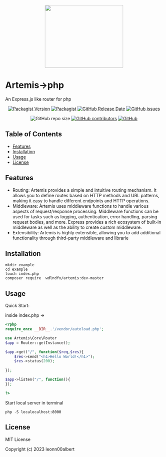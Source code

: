 <p align="center"><img src="https://i.postimg.cc/D0JpJJKg/Artemis.png" data-canonical-src="https://i.postimg.cc/D0JpJJKg/Artemis.png" width="250" height="200" align="center"/></p>

# Artemis->php
An Express.js like router for php


<div align="center">

    
[![Packagist Version](https://img.shields.io/packagist/v/wdlndfx/Artemis?cacheSeconds=3600)](https://packagist.org/packages/wdlndfx/artemis)
[![Packagist](https://img.shields.io/packagist/dt/wdlndfx/Artemis?cacheSeconds=3600)](https://packagist.org/packages/wdlndfx/artemis)
[![GitHub Release Date](https://img.shields.io/github/release-date/leonn00albert/Artemis?cacheSeconds=3600)](https://github.com/leonn00albert/Artemis/releases)
[![GitHub issues](https://img.shields.io/github/issues/leonn00albert/Artemis?cacheSeconds=3600)](https://github.com/leonn00albert/Artemis/issues)
    
![GitHub repo size](https://img.shields.io/github/repo-size/leonn00albert/Artemis)
[![GitHub contributors](https://img.shields.io/github/contributors/leonn00albert/Artemis?cacheSeconds=3600)](https://github.com/leonn00albert/Artemis/graphs/contributors)
[![GitHub](https://img.shields.io/github/license/leonn00albert/Artemis?cacheSeconds=3600)](https://github.com/leonn00albert/Artemis/blob/master/LICENSE)

</div>

## Table of Contents

- [Features](#features)
- [Installation](#installation)
- [Usage](#usage)
- [License](#license)

## Features
- Routing: Artemis provides a simple and intuitive routing mechanism. It allows you to define routes based on HTTP methods and URL patterns, making it easy to handle different endpoints and HTTP operations.
- Middleware: Artemis uses middleware functions to handle various aspects of request/response processing. Middleware functions can be used for tasks such as logging, authentication, error handling, parsing request bodies, and more. Express provides a rich ecosystem of built-in middleware as well as the ability to create custom middleware.
- Extensibility: Artemis is highly extensible, allowing you to add additional functionality through third-party middleware and librarie
## Installation
```shell
mkdir example
cd example
touch index.php
composer require  wdlndfx/artemis:dev-master
```

## Usage
Quick Start:


inside index.php ->

```php
<?php
require_once __DIR__.'/vendor/autoload.php';

use Artemis\Core\Router
$app = Router::getInstance();

$app->get("/", function($req,$res){
    $res->send("<h1>Hello World!</h1>");
    $res->status(200);
      
});

$app->listen("/", function(){
});

?>
```
Start local server in terminal

```shell
php -S localocalhost:8000
```
## License 
MIT License

Copyright (c) 2023 leonn00albert
